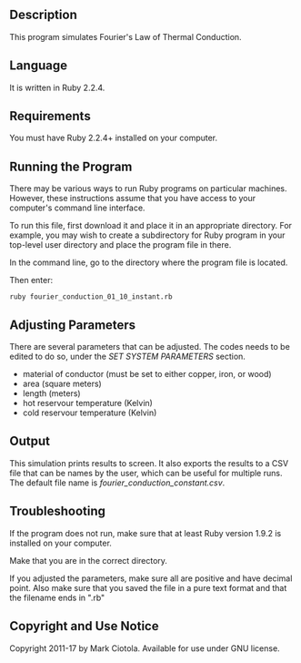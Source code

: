 ## Description

This program simulates Fourier's Law of Thermal Conduction. 

## Language

It is written in Ruby 2.2.4.

## Requirements

You must have Ruby 2.2.4+ installed on your computer.

## Running the Program

There may be various ways to run Ruby programs on particular machines. However, these instructions assume that you have access to your computer's command line interface.

To run this file, first download it and place it in an appropriate directory. For example, you may wish to create a subdirectory for Ruby program in your top-level user directory and place the program file in there.

In the command line, go to the directory where the program file is located.

Then enter:

```
ruby fourier_conduction_01_10_instant.rb
```

## Adjusting Parameters

There are several parameters that can be adjusted. The codes needs to be edited to do so, under the *SET SYSTEM PARAMETERS* section.

* material of conductor (must be set to either copper, iron, or wood)
* area (square meters)
* length (meters)
* hot reservour temperature (Kelvin)
* cold reservour temperature (Kelvin)

## Output

This simulation prints results to screen. It also exports the results to a CSV file that
can be names by the user, which can be useful for multiple runs. The default file name is *fourier_conduction_constant.csv*.

## Troubleshooting

If the program does not run, make sure that at least Ruby version 1.9.2 is installed on your computer.

Make that you are in the correct directory.

If you adjusted the parameters, make sure all are positive and have decimal point. Also make sure that you saved the file in a pure text format and that the filename ends in ".rb"

## Copyright and Use Notice

Copyright 2011-17 by Mark Ciotola. Available for use under GNU license.
